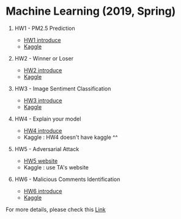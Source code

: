 # Machine Learning (2019, Spring) 

1. HW1 - PM2.5 Prediction  
    - [HW1 introduce](https://ntumlta2019.github.io/ml-web-hw1/)
    - [Kaggle](https://www.kaggle.com/c/ml2019spring-hw1)

2. HW2 - Winner or Loser  
    - [HW2 introduce](https://ntumlta2019.github.io/ml-web-hw2/)
    - [Kaggle](https://www.kaggle.com/c/ml2019spring-hw2)

3. HW3 - Image Sentiment Classification  
    - [HW3 introduce](https://ntumlta2019.github.io/ml-web-hw3/)  
    - [Kaggle](https://www.kaggle.com/c/ml2019spring-hw3)

4. HW4 - Explain your model  
    - [HW4 introduce](https://ntumlta2019.github.io/ml-web-hw4/)
    - Kaggle : HW4 doesn't have kaggle ^^  
    
5. HW5 - Adversarial Attack
    - [HW5 website](http://140.112.42.213:22224/)
    - Kaggle : use TA's website

6. HW6 - Malicious Comments Identification
    - [HW6 introduce](https://ntumlta2019.github.io/ml-web-hw6/)
    - [Kaggle](https://www.kaggle.com/c/ml2019spring-hw6/)

For more details, please check this [Link](http://speech.ee.ntu.edu.tw/~tlkagk/courses_ML19.html)
